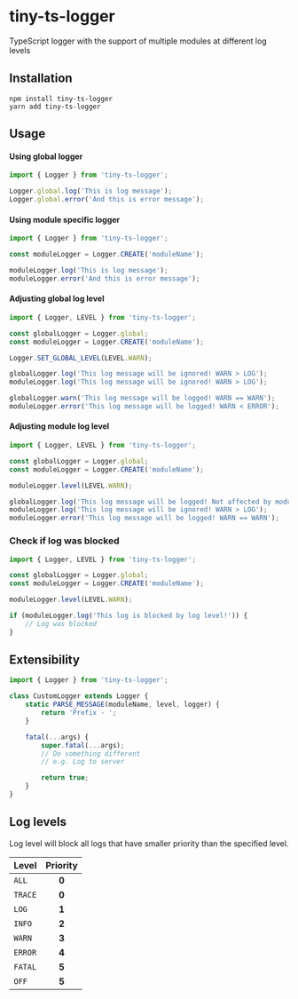 # tiny-ts-logger
TypeScript logger with the support of multiple modules at different log levels

## Installation
```
npm install tiny-ts-logger
yarn add tiny-ts-logger
```

## Usage

#### Using global logger
```javascript
import { Logger } from 'tiny-ts-logger';

Logger.global.log('This is log message');
Logger.global.error('And this is error message');
```

#### Using module specific logger

```javascript
import { Logger } from 'tiny-ts-logger';

const moduleLogger = Logger.CREATE('moduleName');

moduleLogger.log('This is log message');
moduleLogger.error('And this is error message');
```

#### Adjusting global log level
```javascript
import { Logger, LEVEL } from 'tiny-ts-logger';

const globalLogger = Logger.global;
const moduleLogger = Logger.CREATE('moduleName');

Logger.SET_GLOBAL_LEVEL(LEVEL.WARN);

globalLogger.log('This log message will be ignored! WARN > LOG');
moduleLogger.log('This log message will be ignored! WARN > LOG');

globalLogger.warn('This log message will be logged! WARN == WARN');
moduleLogger.error('This log message will be logged! WARN < ERROR');
```

#### Adjusting module log level
```javascript
import { Logger, LEVEL } from 'tiny-ts-logger';

const globalLogger = Logger.global;
const moduleLogger = Logger.CREATE('moduleName');

moduleLogger.level(LEVEL.WARN);

globalLogger.log('This log message will be logged! Not affected by module level');
moduleLogger.log('This log message will be ignored! WARN > LOG');
moduleLogger.error('This log message will be logged! WARN == WARN');
```

### Check if log was blocked
```javascript
import { Logger, LEVEL } from 'tiny-ts-logger';

const globalLogger = Logger.global;
const moduleLogger = Logger.CREATE('moduleName');

moduleLogger.level(LEVEL.WARN);

if (moduleLogger.log('This log is blocked by log level!')) {
    // Log was blocked
}
```

## Extensibility
```javascript
import { Logger } from 'tiny-ts-logger';

class CustomLogger extends Logger {
    static PARSE_MESSAGE(moduleName, level, logger) {
        return 'Prefix - ';
    }

    fatal(...args) {
        super.fatal(...args);
        // Do something different
        // e.g. Log to server

        return true;
    }
}
```

## Log levels
Log level will block all logs that have smaller priority than the specified level.

| Level      | Priority   |
|------------| :---------:|
| `ALL`      | **0**      |
| `TRACE`    | **0**      |
| `LOG`      | **1**      |
| `INFO`     | **2**      |
| `WARN`     | **3**      |
| `ERROR`    | **4**      |
| `FATAL`    | **5**      |
| `OFF`      | **5**      |
